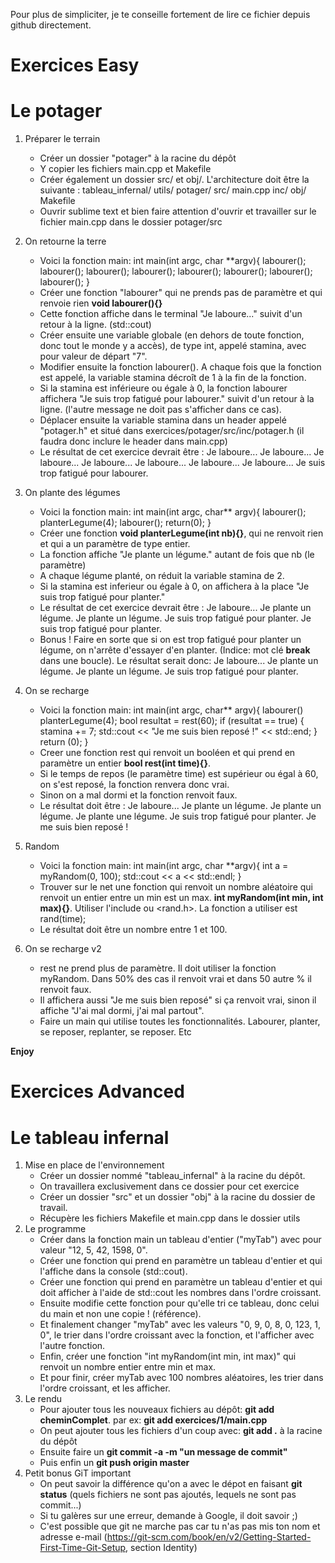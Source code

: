 Pour plus de simpliciter, je te conseille fortement de lire ce fichier depuis github directement.

Exercices Easy
===============

# Le potager
1. Préparer le terrain
	* Créer un dossier "potager" à la racine du dépôt
	* Y copier les fichiers main.cpp et Makefile
	* Créer également un dossier src/ et obj/. L'architecture doit être la suivante :
	tableau_infernal/
	utils/
	potager/
		src/
			main.cpp
			inc/
		obj/
		Makefile
	* Ouvrir sublime text et bien faire attention d'ouvrir et travailler sur le fichier main.cpp dans le dossier potager/src
        
2. On retourne la terre
	* Voici la fonction main:
	int main(int argc, char **argv){
		labourer();
        labourer();
        labourer();
        labourer();
        labourer();
        labourer();
        labourer();
        labourer();
    }
    * Créer une fonction "labourer" qui ne prends pas de paramètre et qui renvoie rien __void labourer(){}__
    * Cette fonction affiche dans le terminal "Je laboure..." suivit d'un retour à la ligne. (std::cout)
    * Créer ensuite une variable globale (en dehors de toute fonction, donc tout le monde y a accès), de type int, appelé stamina, avec pour valeur de départ "7".
    * Modifier ensuite la fonction labourer(). A chaque fois que la fonction est appelé, la variable stamina décroît de 1 à la fin de la fonction.
    * Si la stamina est inférieure ou égale à 0, la fonction labourer affichera "Je suis trop fatigué pour labourer." suivit d'un retour à la ligne. (l'autre message ne doit pas s'afficher dans ce cas).
    * Déplacer ensuite la variable stamina dans un header appelé "potager.h" et situé dans exercices/potager/src/inc/potager.h (il faudra donc inclure le header dans main.cpp)
    * Le résultat de cet exercice devrait être :
    Je laboure...
    Je laboure...
    Je laboure...
    Je laboure...
    Je laboure...
    Je laboure...
    Je laboure...
    Je suis trop fatigué pour labourer.

3. On plante des légumes
    * Voici la fonction main:
    int main(int argc, char** argv){
        labourer();
        planterLegume(4);
        labourer();
        return(0);
    }
    * Créer une fonction __void planterLegume(int nb){}__, qui ne renvoit rien et qui a un paramètre de type entier.
    * La fonction affiche "Je plante un légume." autant de fois que nb (le paramètre)
    * A chaque légume planté, on réduit la variable stamina de 2.
    * Si la stamina est inferieur ou égale à 0, on affichera à la place "Je suis trop fatigué pour planter."
    * Le résultat de cet exercice devrait être :
    Je laboure...
    Je plante un légume.
    Je plante un légume.
    Je suis trop fatigué pour planter.
    Je suis trop fatigué pour planter.
    * Bonus ! Faire en sorte que si on est trop fatigué pour planter un légume, on n'arrête d'essayer d'en planter. (Indice: mot clé __break__ dans une boucle). Le résultat serait donc:
    Je laboure...
    Je plante un légume.
    Je plante un légume.
    Je suis trop fatigué pour planter.
    
4. On se recharge
    * Voici la fonction main:
    int main(int argc, char** argv){
        labourer()
        planterLegume(4);
        bool resultat = rest(60);
        if (resultat == true) {
            stamina += 7;
            std::cout << "Je me suis bien reposé !" << std::end;
        }
        return (0);
    }
    * Creer une fonction rest qui renvoit un booléen et qui prend en paramètre un entier __bool rest(int time){}__.
    * Si le temps de repos (le paramètre time) est supérieur ou égal à 60, on s'est reposé, la fonction renvera donc vrai.
    * Sinon on a mal dormi et la fonction renvoit faux.
    * Le résultat doit être :
    Je laboure...
    Je plante un légume.
    Je plante un légume.
    Je plante une légume.
    Je suis trop fatigué pour planter.
    Je me suis bien reposé !
    
5. Random
    * Voici la fonction main:
    int main(int argc, char **argv){
        int a = myRandom(0, 100);
        std::cout << a << std::endl;
    }
    * Trouver sur le net une fonction qui renvoit un nombre aléatoire qui renvoit un entier entre un min est un max. __int myRandom(int min, int max){}__. Utiliser l'include <rand> ou <rand.h>. La fonction a utiliser est rand(time);
    * Le résultat doit être un nombre entre 1 et 100.

6. On se recharge v2
    * rest ne prend plus de paramètre. Il doit utiliser la fonction myRandom. Dans 50% des cas il renvoit vrai et dans 50 autre % il renvoit faux.
    * Il affichera aussi "Je me suis bien reposé" si ça renvoit vrai, sinon il affiche "J'ai mal dormi, j'ai mal partout".
    * Faire un main qui utilise toutes les fonctionnalités. Labourer, planter, se reposer, replanter, se reposer. Etc

__Enjoy__


Exercices Advanced
===================

# Le tableau infernal
1. Mise en place de l'environnement
	* Créer un dossier nommé "tableau_infernal" à la racine du dépôt.
	* On travaillera exclusivement dans ce dossier pour cet exercice
	* Créer un dossier "src" et un dossier "obj" à la racine du dossier de travail.
	* Récupère les fichiers Makefile et main.cpp dans le dossier utils
2. Le programme
	* Créer dans la fonction main un tableau d'entier ("myTab") avec pour valeur "12, 5, 42, 1598, 0".
	* Créer une fonction qui prend en paramètre un tableau d'entier et qui l'affiche dans la console (std::cout).
	* Créer une fonction qui prend en paramètre un tableau d'entier et qui doit afficher à l'aide de std::cout les nombres dans l'ordre croissant.
	* Ensuite modifie cette fonction pour qu'elle tri ce tableau, donc celui du main et non une copie ! (référence).
	* Et finalement changer "myTab" avec les valeurs "0, 9, 0, 8, 0, 123, 1, 0", le trier dans l'ordre croissant avec la fonction, et l'afficher avec l'autre fonction.
	* Enfin, créer une fonction "int myRandom(int min, int max)" qui renvoit un nombre entier entre min et max.
	* Et pour finir, créer myTab avec 100 nombres aléatoires, les trier dans l'ordre croissant, et les afficher.
3. Le rendu
	* Pour ajouter tous les nouveaux fichiers au dépôt: __git add cheminComplet__. par ex: __git add exercices/1/main.cpp__
	* On peut ajouter tous les fichiers d'un coup avec: __git add .__ à la racine du dépôt
	* Ensuite faire un __git commit -a -m "un message de commit"__
	* Puis enfin un __git push origin master__
4. Petit bonus GiT important
	* On peut savoir la différence qu'on a avec le dépot en faisant __git status__ (quels fichiers ne sont pas ajoutés, lequels ne sont pas commit...)
	* Si tu galères sur une erreur, demande à Google, il doit savoir ;)
	* C'est possible que git ne marche pas car tu n'as pas mis ton nom et adresse e-mail (https://git-scm.com/book/en/v2/Getting-Started-First-Time-Git-Setup, section Identity)